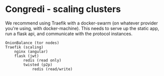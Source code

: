 # Congredi - scaling clusters

We recommend using Traefik with a docker-swarm (on whatever provider you're using,
with docker-machine). This needs to serve up the static app, run a flask api,
and communicate with the protocol instances.

```
OnionBalance (tor nodes)
Traefik (scaling)
    nginx (angular)
    flask (jwt)
        redis (read only)
        twisted (p2p)
            redis (read/write)
```